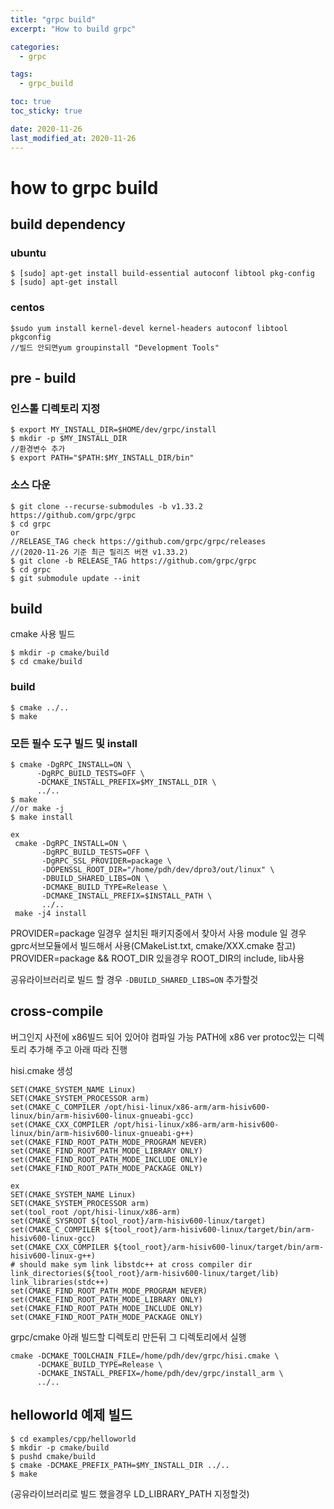 ```yaml
---
title: "grpc build"
excerpt: "How to build grpc"

categories:
  - grpc

tags:
  - grpc_build

toc: true
toc_sticky: true

date: 2020-11-26
last_modified_at: 2020-11-26
---
```


# how to grpc build
## build dependency

### ubuntu
```
$ [sudo] apt-get install build-essential autoconf libtool pkg-config
$ [sudo] apt-get install 
```

### centos
```
$sudo yum install kernel-devel kernel-headers autoconf libtool pkgconfig
//빌드 안되면yum groupinstall "Development Tools" 
```

## pre - build

### 인스톨 디렉토리 지정
```
$ export MY_INSTALL_DIR=$HOME/dev/grpc/install
$ mkdir -p $MY_INSTALL_DIR
//환경변수 추가
$ export PATH="$PATH:$MY_INSTALL_DIR/bin"
```
### 소스 다운
```
$ git clone --recurse-submodules -b v1.33.2 https://github.com/grpc/grpc
$ cd grpc
or
//RELEASE_TAG check https://github.com/grpc/grpc/releases 
//(2020-11-26 기준 최근 릴리즈 버젼 v1.33.2) 
$ git clone -b RELEASE_TAG https://github.com/grpc/grpc 
$ cd grpc
$ git submodule update --init
```

## build
cmake 사용 빌드
```
$ mkdir -p cmake/build
$ cd cmake/build
```

### build
```
$ cmake ../..
$ make
```

### 모든 필수 도구 빌드 및 install
```
$ cmake -DgRPC_INSTALL=ON \
      -DgRPC_BUILD_TESTS=OFF \
      -DCMAKE_INSTALL_PREFIX=$MY_INSTALL_DIR \
      ../..
$ make 
//or make -j
$ make install

ex
 cmake -DgRPC_INSTALL=ON \
       -DgRPC_BUILD_TESTS=OFF \
       -DgRPC_SSL_PROVIDER=package \
       -DOPENSSL_ROOT_DIR="/home/pdh/dev/dpro3/out/linux" \
       -DBUILD_SHARED_LIBS=ON \
       -DCMAKE_BUILD_TYPE=Release \
       -DCMAKE_INSTALL_PREFIX=$INSTALL_PATH \
       ../..
 make -j4 install
```
PROVIDER=package 일경우 설치된 패키지중에서 찾아서 사용
module 일 경우 gprc서브모듈에서 빌드해서 사용(CMakeList.txt, cmake/XXX.cmake 참고)
PROVIDER=package && ROOT_DIR 있을경우 ROOT_DIR의 include, lib사용

공유라이브러리로 빌드 할 경우
`-DBUILD_SHARED_LIBS=ON`
추가할것

## cross-compile
버그인지 사전에 x86빌드 되어 있어야 컴파일 가능
PATH에 x86 ver protoc있는 디렉토리 추가해 주고 아래 따라 진행

hisi.cmake 생성
``` shell
SET(CMAKE_SYSTEM_NAME Linux)
SET(CMAKE_SYSTEM_PROCESSOR arm)
set(CMAKE_C_COMPILER /opt/hisi-linux/x86-arm/arm-hisiv600-linux/bin/arm-hisiv600-linux-gnueabi-gcc)
set(CMAKE_CXX_COMPILER /opt/hisi-linux/x86-arm/arm-hisiv600-linux/bin/arm-hisiv600-linux-gnueabi-g++)
set(CMAKE_FIND_ROOT_PATH_MODE_PROGRAM NEVER)
set(CMAKE_FIND_ROOT_PATH_MODE_LIBRARY ONLY)
set(CMAKE_FIND_ROOT_PATH_MODE_INCLUDE ONLY)e
set(CMAKE_FIND_ROOT_PATH_MODE_PACKAGE ONLY)
```
```
ex
SET(CMAKE_SYSTEM_NAME Linux)
SET(CMAKE_SYSTEM_PROCESSOR arm)
set(tool_root /opt/hisi-linux/x86-arm)
set(CMAKE_SYSROOT ${tool_root}/arm-hisiv600-linux/target)
set(CMAKE_C_COMPILER ${tool_root}/arm-hisiv600-linux/target/bin/arm-hisiv600-linux-gcc)
set(CMAKE_CXX_COMPILER ${tool_root}/arm-hisiv600-linux/target/bin/arm-hisiv600-linux-g++)
# should make sym link libstdc++ at cross compiler dir
link_directories(${tool_root}/arm-hisiv600-linux/target/lib)
link_libraries(stdc++)
set(CMAKE_FIND_ROOT_PATH_MODE_PROGRAM NEVER)
set(CMAKE_FIND_ROOT_PATH_MODE_LIBRARY ONLY)
set(CMAKE_FIND_ROOT_PATH_MODE_INCLUDE ONLY)
set(CMAKE_FIND_ROOT_PATH_MODE_PACKAGE ONLY)
```
grpc/cmake 아래 빌드할 디렉토리 만든뒤 
그 디렉토리에서 실행
```
cmake -DCMAKE_TOOLCHAIN_FILE=/home/pdh/dev/grpc/hisi.cmake \
      -DCMAKE_BUILD_TYPE=Release \
      -DCMAKE_INSTALL_PREFIX=/home/pdh/dev/grpc/install_arm \
      ../..
```

## helloworld 예제 빌드
```
$ cd examples/cpp/helloworld
$ mkdir -p cmake/build
$ pushd cmake/build
$ cmake -DCMAKE_PREFIX_PATH=$MY_INSTALL_DIR ../..
$ make
```
(공유라이브러리로 빌드 했을경우 LD_LIBRARY_PATH 지정할것)





